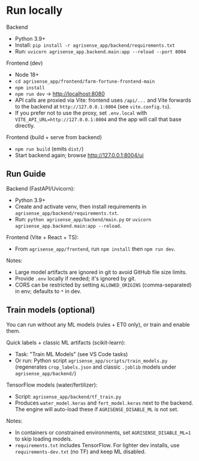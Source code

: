 # Run locally

Backend

- Python 3.9+
- Install: `pip install -r agrisense_app/backend/requirements.txt`
- Run: `uvicorn agrisense_app.backend.main:app --reload --port 8004`

Frontend (dev)

- Node 18+
- `cd agrisense_app/frontend/farm-fortune-frontend-main`
- `npm install`
- `npm run dev` → <http://localhost:8080>
- API calls are proxied via Vite: frontend uses `/api/...` and Vite forwards to the backend at `http://127.0.0.1:8004` (see `vite.config.ts`).
- If you prefer not to use the proxy, set `.env.local` with `VITE_API_URL=http://127.0.0.1:8004` and the app will call that base directly.

Frontend (build + serve from backend)

- `npm run build` (emits `dist/`)
- Start backend again; browse <http://127.0.0.1:8004/ui>

## Run Guide

Backend (FastAPI/Uvicorn):

- Python 3.9+
- Create and activate venv, then install requirements in `agrisense_app/backend/requirements.txt`.
- Run: `python agrisense_app/backend/main.py` or `uvicorn agrisense_app.backend.main:app --reload`.

Frontend (Vite + React + TS):

- From `agrisense_app/frontend`, run `npm install` then `npm run dev`.

Notes:

- Large model artifacts are ignored in git to avoid GitHub file size limits.
- Provide `.env` locally if needed; it's ignored by git.
- CORS can be restricted by setting `ALLOWED_ORIGINS` (comma-separated) in env; defaults to `*` in dev.

## Train models (optional)

You can run without any ML models (rules + ET0 only), or train and enable them.

Quick labels + classic ML artifacts (scikit-learn):

- Task: "Train ML Models" (see VS Code tasks)
- Or run: Python script `agrisense_app/scripts/train_models.py` (regenerates `crop_labels.json` and classic `.joblib` models under `agrisense_app/backend/`)

TensorFlow models (water/fertilizer):

- Script: `agrisense_app/backend/tf_train.py`
- Produces `water_model.keras` and `fert_model.keras` next to the backend. The engine will auto-load these if `AGRISENSE_DISABLE_ML` is not set.

Notes:

- In containers or constrained environments, set `AGRISENSE_DISABLE_ML=1` to skip loading models.
- `requirements.txt` includes TensorFlow. For lighter dev installs, use `requirements-dev.txt` (no TF) and keep ML disabled.

